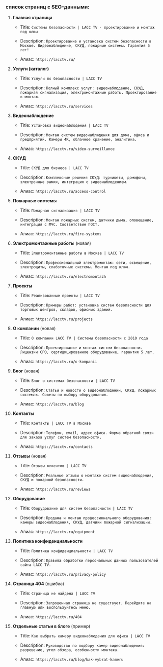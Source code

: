 ### список страниц с SEO-данными:

1. **Главная страница**
    
    - Title: `Системы безопасности | LACC TV - проектирование и монтаж под ключ`
        
    - Description: `Проектирование и установка систем безопасности в Москве. Видеонаблюдение, СКУД, пожарные системы. Гарантия 5 лет!`
        
    - Алиас: `https://lacctv.ru/`
        
2. **Услуги (каталог)**
    
    - Title: `Услуги по безопасности | LACC TV`
        
    - Description: `Полный комплекс услуг: видеонаблюдение, СКУД, пожарная сигнализация, электромонтажные работы. Проектирование и монтаж.`
        
    - Алиас: `https://lacctv.ru/services`
        
3. **Видеонаблюдение**
    
    - Title: `Установка видеонаблюдения | LACC TV`
        
    - Description: `Монтаж систем видеонаблюдения для дома, офиса и предприятий. Камеры 4K, облачное хранение, аналитика.`
        
    - Алиас: `https://lacctv.ru/video-surveillance`
        
4. **СКУД**
    
    - Title: `СКУД для бизнеса | LACC TV`
        
    - Description: `Комплексные решения СКУД: турникеты, домофоны, электронные замки, интеграция с видеонаблюдением.`
        
    - Алиас: `https://lacctv.ru/access-control`
        
5. **Пожарные системы**
    
    - Title: `Пожарная сигнализация | LACC TV`
        
    - Description: `Монтаж пожарных систем, датчики дыма, оповещение, интеграция с МЧС. Соответствие ГОСТ.`
        
    - Алиас: `https://lacctv.ru/fire-systems`
        
6. **Электромонтажные работы** (новая)
    
    - Title: `Электромонтажные работы в Москве | LACC TV`
        
    - Description: `Профессиональный электромонтаж: сети, освещение, электрощиты, слаботочные системы. Монтаж под ключ.`
        
    - Алиас: `https://lacctv.ru/electromontazh`
        
7. **Проекты**
    
    - Title: `Реализованные проекты | LACC TV`
        
    - Description: `Примеры работ: установка систем безопасности для торговых центров, складов, офисных зданий.`
        
    - Алиас: `https://lacctv.ru/projects`
        
8. **О компании** (новая)
    
    - Title: `О компании LACC TV | Системы безопасности с 2010 года`
        
    - Description: `Проектирование и монтаж систем безопасности. Лицензии СРО, сертифицированное оборудование, гарантия 5 лет.`
        
    - Алиас: `https://lacctv.ru/o-kompanii`
        
9. **Блог** (новая)
    
    - Title: `Блог о системах безопасности | LACC TV`
        
    - Description: `Статьи и новости о видеонаблюдении, СКУД, пожарных системах. Советы по выбору оборудования.`
        
    - Алиас: `https://lacctv.ru/blog`
        
10. **Контакты**
    
    - Title: `Контакты | LACC TV в Москве`
        
    - Description: `Телефон, email, адрес офиса. Форма обратной связи для заказа услуг систем безопасности.`
        
    - Алиас: `https://lacctv.ru/contacts`
        
11. **Отзывы** (новая)
    
    - Title: `Отзывы клиентов | LACC TV`
        
    - Description: `Реальные отзывы о монтаже систем видеонаблюдения, СКУД и пожарной безопасности.`
        
    - Алиас: `https://lacctv.ru/reviews`
12. **Оборудование**
    
    - Title: `Оборудование для систем безопасности | LACC TV`
        
    - Description: `Продажа и монтаж профессионального оборудования: камеры видеонаблюдения, СКУД, датчики пожарной сигнализации.`
        
    - Алиас: `https://lacctv.ru/equipment`
        
13. **Политика конфиденциальности**
    
    - Title: `Политика конфиденциальности | LACC TV`
        
    - Description: `Правила обработки персональных данных пользователей сайта LACC TV.`
        
    - Алиас: `https://lacctv.ru/privacy-policy`
        
14. **Страница 404** (ошибка)
    
    - Title: `Страница не найдена | LACC TV`
        
    - Description: `Запрошенная страница не существует. Перейдите на главную или воспользуйтесь меню.`
        
    - Алиас: `https://lacctv.ru/404`
        
15. **Отдельные статьи в блоге** (пример)
    
    - Title: `Как выбрать камеру видеонаблюдения для офиса | LACC TV`
        
    - Description: `Руководство по подбору камер видеонаблюдения: разрешение, угол обзора, особенности монтажа.`
        
    - Алиас: `https://lacctv.ru/blog/kak-vybrat-kameru`